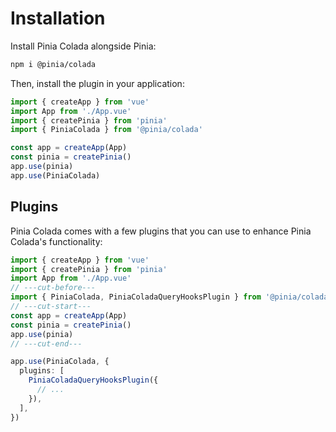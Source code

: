 # Installation

Install Pinia Colada alongside Pinia:

```bash
npm i @pinia/colada
```

Then, install the plugin in your application:

```ts twoslash
import { createApp } from 'vue'
import App from './App.vue'
import { createPinia } from 'pinia'
import { PiniaColada } from '@pinia/colada'

const app = createApp(App)
const pinia = createPinia()
app.use(pinia)
app.use(PiniaColada)
```

## Plugins

Pinia Colada comes with a few plugins that you can use to enhance Pinia Colada's functionality:

```ts twoslash
import { createApp } from 'vue'
import { createPinia } from 'pinia'
import App from './App.vue'
// ---cut-before---
import { PiniaColada, PiniaColadaQueryHooksPlugin } from '@pinia/colada'
// ---cut-start---
const app = createApp(App)
const pinia = createPinia()
app.use(pinia)
// ---cut-end---

app.use(PiniaColada, {
  plugins: [
    PiniaColadaQueryHooksPlugin({
      // ...
    }),
  ],
})
```

<!-- TODO: add note about other plugins -->
